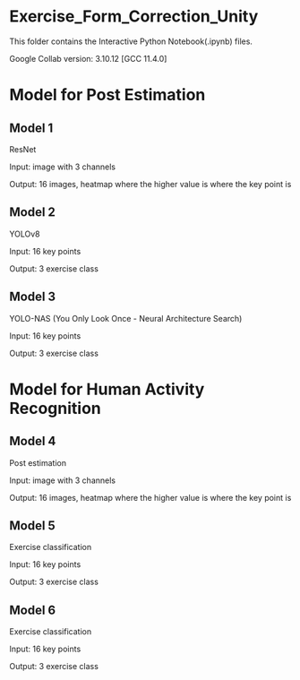 # Exercise_Form_Correction_Unity

This folder contains the Interactive Python Notebook(.ipynb) files. 

Google Collab version: 3.10.12 [GCC 11.4.0]

# Model for Post Estimation

## Model 1
ResNet

Input: image with 3 channels

Output: 16 images, heatmap where the higher value is where the key point is 

## Model 2
YOLOv8

Input: 16 key points

Output: 3 exercise class

## Model 3
YOLO-NAS (You Only Look Once - Neural Architecture Search)

Input: 16 key points

Output: 3 exercise class


# Model for Human Activity Recognition

## Model 4
Post estimation

Input: image with 3 channels

Output: 16 images, heatmap where the higher value is where the key point is 

## Model 5
Exercise classification

Input: 16 key points

Output: 3 exercise class

## Model 6
Exercise classification

Input: 16 key points

Output: 3 exercise class


